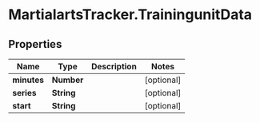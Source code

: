 # MartialartsTracker.TrainingunitData

## Properties
Name | Type | Description | Notes
------------ | ------------- | ------------- | -------------
**minutes** | **Number** |  | [optional] 
**series** | **String** |  | [optional] 
**start** | **String** |  | [optional] 


